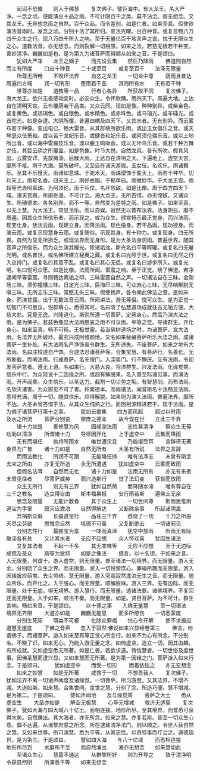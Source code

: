 <!-- { "loadSidebar": true } -->
　　闻诏不恐懅　　则入于佛慧
　　复次佛子。譬巨海中。有大龙王。名大严净。一念之顷。便能演出十品之雨。不可计限百千之类。莫不沾洽。雨无想念。又其龙王。无异想念雨之自然。百千众品。而令差别。如是仁者。如来至真。假使欲演法音雨时。发念之顷。分别十法了其所归。宣法光曜。出百种音。或复显畅八万四千众生之行。现八万四千所入之响。至于无量亿百千垓言声之说。悦于无限众生之心。道教法音。亦无想念。而则裂解一切根原。如来之法。若慈无极若干种变。善妙清净。巍巍如是也。是为第九为诸菩萨而得顺从如来之音。于是颂曰。
　　犹如大严净　　龙王之嫡子
　　而先设云集　　然后乃降雨
　　佛道则自然　　而主有所度
　　口出十种音　　二十或至百
　　或复至百千　　法泽无限量
　　所尊无所畅　　不毁坏法界
　　自恣之龙王　　一切龙中尊
　　荫雨且普达　　周遍四方域
　　润一切有形　　堕雨若干品
　　其海所有水　　无有若干种
　　世尊亦如是　　道教等一品
　　行者心各异　　所获故不同
　　复次佛子。海大龙王。欲兴无极感动变时。必安众生。令怀欣踊。雨四天下。周遍大地。上达自在清明天宫。云布覆荫若干品类。又众云同。现如是像。种种别异。或紫金色。或复黄色。或琉璃色。或白银色。或水精色。或赤珠色。或马瑙光。或车磲光。或首陀光。如是杂逮。大阴所覆。普遍四嵎及四天下。又其水者。无有别异。而云雾布若干种像。变出电已。畅大雷音。从其群萌所欲乐雨。或出玉女倡乐之音。或天琴瑟众伎箫和。或以若干龙妃乐音。或揵沓和妃乐音。或阿须伦偶乐音。或以土地所出音。或以海中雷震伎乐音。或以鹿王鸣呦音。或以无坏鸟乐音。或若干种万舞之伎。其巨云阴之所覆盖。如是色像。时节大悦。自然龙风。普有所吹。假其风出。云雾安详。先放微渧。后散大雨。上达自在清明之天。下遍地上。虚空天宫。靡所不接。雨于大海。莫所破坏。又至自在诸天游居。玉女伎。名欢乐。雨诸舞乐。至其不乐慢天。雨诸如意珠。于兜术天。雨珠璎饰于盐天上。雨若干种华。忉利天上。雨软名香。四天王上。雨好衣服。于郁单曰。雨微妙华。于大龙王宫。雨超等光赤明真珠。为阿须伦。雨于兵仗。名坏怨敌。如是比像。周于四方四天下域。诸天宫殿。所雨弥漫。不可计会。海大龙王。无所吝惜。亦无悭嫉。又诸众生。所殖德本。各各别异。而不一等。自然变为差特之雨。如是佛子。如来至真。以无上慧。为大法王。常显法乐。而以自娱。寂然无以普布法界。法身阴云。靡不周遍。因其众生所信乐者。而示现之。或为众生。颁宣畅示最正觉身。而兴法雨。现变化身。放法云雨。现建立身。而降法雨。现色像身。若干品雨。现功德身。而演云雨。或复示现慧身云雨。或复随俗。示现其身。有十种力。或复现身。四无所畏。自然为显无所损乏。或现法界而无身形。是为大圣法身阴雨。普遍世界。随其音声之所信乐。而为众生演其耀光。除诸垢浊。斯光名曰平等晖曜。或复名曰无量光明。或名普世。或名佛所建立秘奥之藏。或复名曰光照于世。或复名曰无尽之行入总持门。或复名曰其意不乱。或复名曰其心无侣。或复名曰游步所入。或复光明。名曰悦可众愿。如是比像。法雨所闻。雷震之响。至于正觉。晓了佛道。若净逮闻平等雷震。寻则畅达离垢之印。三昧雷震自然之声。一切诸法自在三昧。金刚场三昧。须弥幢幡三昧。日定光三昧。巨海印三昧。可众庶心三昧。无尽响解脱无嗔三昧。无所志乐三昧。常愍无失三昧。假使扬声。各令闻此佛法之音。是如来身。而演甘露。出于无数法音云雨。所闻讲法。游无等侣。悦可众生。是为正觉一切智门不可思议。悦群萌心。悉得其时。名曰晓了弘慧道场成就往古无垢方便。大慈大悲。究竟无逸。兴隆道化。斯则所遵一切菩萨。定厥身心。然后乃演大法之雨。是为佛子。若兹色像显大法雨愍哀之雨不可议雨。平等之觉。导诸群生。开化身心。如来至真。畅不可畅。无极甘露。若诣佛树道场之时。为诸菩萨。宣大法雨。名法界无所破坏。最究兴成阿维颜地。又名如来秘藏菩萨所乐大法之雨。成诸菩萨一生补处。有大法雨名严净饰普令群生。无所违失。不废菩萨。如来之地有大法雨。名曰庄校道自严饰。合逮法忍诸菩萨等。合集宝慧。有菩萨行。名善化。无所断截。而阐法雨。行成菩萨。名无慢门。入深奥门。行不懈厌。又有法雨。令初发菩萨意者。遵无上道。名如来行。大慈大哀。将济群生。兴发法雨。化缘觉乘。信乐中行。为众现说十二因缘之所。或超有解脱果。名入普至际诸见事。而演法雨。开声闻乘。众生信乐。以圣达刀。截割一切尘劳之垢。有智慧剑。而布法雨。名欣灭诸害。为众邪见不可了者。积累德本。而雨诸法。闻音斯名十法畅显法雨。悉得充满。周于一切。随其信乐。应得解脱。如来则为演大法雨。普遍法界。靡所不达。大圣未曾吝惜于法。从其众生纯熟之行。而因根源精进若干。现于法雨。是为佛子诸菩萨行第十之事。
　　犹如云雾集　　四方而风起
　　超过以时雨　　及水之所流
　　菩萨分别说　　黎庶之德本
　　故今现在世　　立此三千界
　　诸十力如是　　善修慧为风
　　因缘澍法雨　　志性甚清净
　　察众生无等　　劝助以清净
　　所谓诸十力　　导师因开化
　　上于虚空中　　云集而降雨
　　无有而堪任　　执持所雨水
　　唯世遭灾变　　乃能堪受耳
　　言辞谛无著　　身界为广普
　　诸十力如是　　自然无所有
　　大圣有所说　　法界之言辞
　　而雨法教化　　所润不可限
　　无能堪任持　　唯有法净志
　　未曾有斯念　　去来之所由
　　亦复无所造　　永无所遭遇
　　犹如虚空中　　云雾而致雨
　　但假名法耳　　自然而无化
　　诸十力如是　　法雨无所有
　　亦无有来者　　未曾见往者
　　尽菩萨威神　　而兴造斯行
　　觉了法幻变　　获世而放雨
　　众生无所行　　则无有三界
　　犹如自然荫　　而降随水渧
　　唯有尊自在　　三千之教名
　　造立得自由　　斯本福果报
　　安行雨若斯　　遍佛土无余
　　思念及限量　　无能计数者
　　其于众生上　　一切世间尊
　　斯而思惟雨　　道宝为手掌
　　寂灭应澹泊　　自然得解达
　　又断除余事　　所起诸阴盖
　　弃捐斯众瑕　　长益道宝行
　　品任三千界　　悉晓了一切
　　十力之所由　　灭尽尘劳欲
　　思惟念自然　　垓德不可量
　　又复断绝去　　一切诸邪见
　　分别志性行　　最胜宝为富
　　一味而真谛　　犹空中放雨
　　所雨无有际　　散渧各有处
　　又计其水者　　无应不应想
　　众人怀欢喜　　犹因生诸法
　　又复其法者　　不起一不多
　　其无本味等　　无应不应想
　　至于无边际　　成佛及圣众
　　斯等为受持　　如是之像法
　　佛言。以十名德。于如来之音。入无限量。何谓十。游入虚空。则无限量。普至诸法一切境界。而无限量。游入无余。分别晓了众生之界。而无限量。游入一切悦黎庶心。罪福所趣而无限量。游入因缘报应萌类。去尘劳结。慧无限量。游入究竟寂然澹泊无生之音。而无限量。随众所乐。而开化之。入于脱心。而无限量。顺解脱味。游入三界。无有边际。而无限量。处于无底。得无境界。游入慧行。而无限量。选诸法要。诸佛境界。不复回还而无限量。入于如来。顺法不奏。而无限量。如是。贤目菩萨。为不可计。群生言响。畅如来音。于是颂曰。
　　以十德之事　　入佛无量慧
　　至一切诸法　　境界无齐限
　　大道亦如是　　巍巍无能思
　　而多所愍伤　　一切悉蒙度
　　分别生死际　　萌类不可极
　　化除众罪福　　悦心令开解
　　使不求报应　　道慧无崖底
　　了佛之音声　　忽入于寂然
佛说如来兴显经卷第三
　　佛言。何谓佛子。而诸菩萨。游入如来至真等正觉心所念行。如来不为心有所念。不分别名。不晓了识。如来无心。乃能入游无量之念。如倚虚空。造立一切。因其由趣。有所成就。又如虚空悉无所著。如是仁者。若欲求道。恃怙慧者。一切世俗及度世事。因佛圣慧而逮兴显。又如来慧而无所著。是为第一因缘之门。菩萨游入如来行念。于是颂曰。
　　犹如虚空中　　而受一切形
　　而着依怙之　　亦无空想念
　　如来之妙慧　　如是无所著
　　咸救于一切　　不想吾我人
　　复次佛子。犹如法界不离一切诸声闻度及诸缘觉。一切菩萨。所习游至。又其法界。不增不减。大道如斯。如来慧。合集世间。度世之慧。分别了念。所造巧便。慧不增减。是为第二。于是颂曰。
　　譬如声闻地　　及与缘觉乘
　　菩萨之大士　　悉从虚空生
　　大圣亦如是　　解空无极慧
　　心等无增减　　救济无适莫
　　复次佛子。犹如大海与四大域八十亿土。而相连接。地形所尽。至其境界。而普悉可获得水矣。自然踊出。其大海者。亦无所念。如来之慧。亦复若斯。普至一切众生心意。靡不达遍。从诸黎庶意之所念。所在逮致清净法门。则以顺之。令世人获自然之慧。又如来世尊。所可演慧。悉为平等。从其志性。以奇特事而疗治之。道德超世。是为第三。于是颂曰。
　　譬如四大海　　与八十亿域
　　而悉相连接　　地形所尽到
　　水靡所不至　　而自然涌出
　　海亦无想念　　如来慧如此
　　至诸众生心　　慧莫不通达
　　从群黎所好　　则为开导之
　　致于清净明　　令获自然明
　　所演悉平等　　如来无想念
